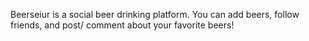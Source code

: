 Beerseiur is a social beer drinking platform. You can add beers, follow friends, and post/ comment about your favorite beers!